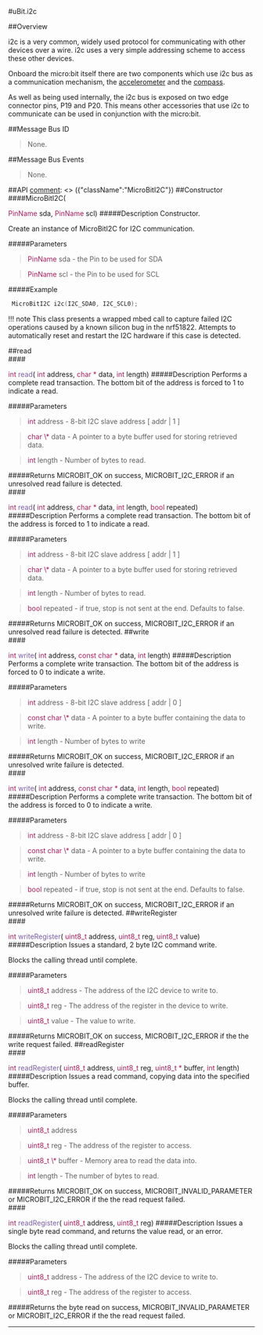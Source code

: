 #uBit.i2c

##Overview

i2c is a very common, widely used protocol for communicating with other devices
over a wire. i2c uses a very simple addressing scheme to access these other
devices.

Onboard the micro:bit itself there are two components which use i2c bus as a communication
mechanism, the [accelerometer](accelerometer.md) and the [compass](compass.md).

As well as being used internally, the i2c bus is exposed on two edge connector
pins, P19 and P20. This means other accessories that use i2c to communicate
can be used in conjunction with the micro:bit.

##Message Bus ID

> None.

##Message Bus Events

> None.

##API
[comment]: <> ({"className":"MicroBitI2C"})
##Constructor
<br/>
####MicroBitI2C( <div style='color:#a71d5d; display:inline-block'>PinName</div> sda,  <div style='color:#a71d5d; display:inline-block'>PinName</div> scl)
#####Description
Constructor.  

 Create an instance of  MicroBitI2C  for I2C communication.  

 

 


#####Parameters

>  <div style='color:#a71d5d; display:inline-block'>PinName</div> sda - the Pin to be used for SDA

>  <div style='color:#a71d5d; display:inline-block'>PinName</div> scl - the Pin to be used for SCL
#####Example
```cpp
 MicroBitI2C i2c(I2C_SDA0, I2C_SCL0); 
```

!!! note
    This class presents a wrapped mbed call to capture failed I2C operations caused by a known silicon bug in the nrf51822. Attempts to automatically reset and restart the I2C hardware if this case is detected. 

##read
<br/>
####<div style='color:#a71d5d; display:inline-block'>int</div> <div style='color:#795da3; display:inline-block'>read</div>( <div style='color:#a71d5d; display:inline-block'>int</div> address,  <div style='color:#a71d5d; display:inline-block'>char \*</div> data,  <div style='color:#a71d5d; display:inline-block'>int</div> length)
#####Description
Performs a complete read transaction. The bottom bit of the address is forced to 1 to indicate a read.  

 


#####Parameters

>  <div style='color:#a71d5d; display:inline-block'>int</div> address - 8-bit I2C slave address [ addr | 1 ]

>  <div style='color:#a71d5d; display:inline-block'>char \*</div> data - A pointer to a byte buffer used for storing retrieved data.

>  <div style='color:#a71d5d; display:inline-block'>int</div> length - Number of bytes to read.
#####Returns
MICROBIT_OK on success, MICROBIT_I2C_ERROR if an unresolved read failure is detected. 
<br/>
####<div style='color:#a71d5d; display:inline-block'>int</div> <div style='color:#795da3; display:inline-block'>read</div>( <div style='color:#a71d5d; display:inline-block'>int</div> address,  <div style='color:#a71d5d; display:inline-block'>char \*</div> data,  <div style='color:#a71d5d; display:inline-block'>int</div> length,  <div style='color:#a71d5d; display:inline-block'>bool</div> repeated)
#####Description
Performs a complete read transaction. The bottom bit of the address is forced to 1 to indicate a read.  

 


#####Parameters

>  <div style='color:#a71d5d; display:inline-block'>int</div> address - 8-bit I2C slave address [ addr | 1 ]

>  <div style='color:#a71d5d; display:inline-block'>char \*</div> data - A pointer to a byte buffer used for storing retrieved data.

>  <div style='color:#a71d5d; display:inline-block'>int</div> length - Number of bytes to read.

>  <div style='color:#a71d5d; display:inline-block'>bool</div> repeated - if true, stop is not sent at the end. Defaults to false.
#####Returns
MICROBIT_OK on success, MICROBIT_I2C_ERROR if an unresolved read failure is detected. 
##write
<br/>
####<div style='color:#a71d5d; display:inline-block'>int</div> <div style='color:#795da3; display:inline-block'>write</div>( <div style='color:#a71d5d; display:inline-block'>int</div> address,  <div style='color:#a71d5d; display:inline-block'>const char \*</div> data,  <div style='color:#a71d5d; display:inline-block'>int</div> length)
#####Description
Performs a complete write transaction. The bottom bit of the address is forced to 0 to indicate a write.  

 


#####Parameters

>  <div style='color:#a71d5d; display:inline-block'>int</div> address - 8-bit I2C slave address [ addr | 0 ]

>  <div style='color:#a71d5d; display:inline-block'>const char \*</div> data - A pointer to a byte buffer containing the data to write.

>  <div style='color:#a71d5d; display:inline-block'>int</div> length - Number of bytes to write
#####Returns
MICROBIT_OK on success, MICROBIT_I2C_ERROR if an unresolved write failure is detected. 
<br/>
####<div style='color:#a71d5d; display:inline-block'>int</div> <div style='color:#795da3; display:inline-block'>write</div>( <div style='color:#a71d5d; display:inline-block'>int</div> address,  <div style='color:#a71d5d; display:inline-block'>const char \*</div> data,  <div style='color:#a71d5d; display:inline-block'>int</div> length,  <div style='color:#a71d5d; display:inline-block'>bool</div> repeated)
#####Description
Performs a complete write transaction. The bottom bit of the address is forced to 0 to indicate a write.  

 


#####Parameters

>  <div style='color:#a71d5d; display:inline-block'>int</div> address - 8-bit I2C slave address [ addr | 0 ]

>  <div style='color:#a71d5d; display:inline-block'>const char \*</div> data - A pointer to a byte buffer containing the data to write.

>  <div style='color:#a71d5d; display:inline-block'>int</div> length - Number of bytes to write

>  <div style='color:#a71d5d; display:inline-block'>bool</div> repeated - if true, stop is not sent at the end. Defaults to false.
#####Returns
MICROBIT_OK on success, MICROBIT_I2C_ERROR if an unresolved write failure is detected. 
##writeRegister
<br/>
####<div style='color:#a71d5d; display:inline-block'>int</div> <div style='color:#795da3; display:inline-block'>writeRegister</div>( <div style='color:#a71d5d; display:inline-block'>uint8_t</div> address,  <div style='color:#a71d5d; display:inline-block'>uint8_t</div> reg,  <div style='color:#a71d5d; display:inline-block'>uint8_t</div> value)
#####Description
Issues a standard, 2 byte I2C command write.  

 Blocks the calling thread until complete.  

 


#####Parameters

>  <div style='color:#a71d5d; display:inline-block'>uint8_t</div> address - The address of the I2C device to write to. 

>  <div style='color:#a71d5d; display:inline-block'>uint8_t</div> reg - The address of the register in the device to write. 

>  <div style='color:#a71d5d; display:inline-block'>uint8_t</div> value - The value to write.
#####Returns
MICROBIT_OK on success, MICROBIT_I2C_ERROR if the the write request failed. 
##readRegister
<br/>
####<div style='color:#a71d5d; display:inline-block'>int</div> <div style='color:#795da3; display:inline-block'>readRegister</div>( <div style='color:#a71d5d; display:inline-block'>uint8_t</div> address,  <div style='color:#a71d5d; display:inline-block'>uint8_t</div> reg,  <div style='color:#a71d5d; display:inline-block'>uint8_t \*</div> buffer,  <div style='color:#a71d5d; display:inline-block'>int</div> length)
#####Description
Issues a read command, copying data into the specified buffer.  

 Blocks the calling thread until complete.  

 


#####Parameters

>  <div style='color:#a71d5d; display:inline-block'>uint8_t</div> address

>  <div style='color:#a71d5d; display:inline-block'>uint8_t</div> reg - The address of the register to access.

>  <div style='color:#a71d5d; display:inline-block'>uint8_t \*</div> buffer - Memory area to read the data into.

>  <div style='color:#a71d5d; display:inline-block'>int</div> length - The number of bytes to read.
#####Returns
MICROBIT_OK on success, MICROBIT_INVALID_PARAMETER or MICROBIT_I2C_ERROR if the the read request failed. 
<br/>
####<div style='color:#a71d5d; display:inline-block'>int</div> <div style='color:#795da3; display:inline-block'>readRegister</div>( <div style='color:#a71d5d; display:inline-block'>uint8_t</div> address,  <div style='color:#a71d5d; display:inline-block'>uint8_t</div> reg)
#####Description
Issues a single byte read command, and returns the value read, or an error.  

 Blocks the calling thread until complete.  

 


#####Parameters

>  <div style='color:#a71d5d; display:inline-block'>uint8_t</div> address - The address of the I2C device to write to. 

>  <div style='color:#a71d5d; display:inline-block'>uint8_t</div> reg - The address of the register to access.
#####Returns
the byte read on success, MICROBIT_INVALID_PARAMETER or MICROBIT_I2C_ERROR if the the read request failed. 
____
[comment]: <> ({"end":"MicroBitI2C"})
